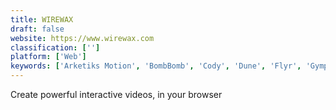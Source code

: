 ```yaml
---
title: WIREWAX
draft: false 
website: https://www.wirewax.com
classification: ['']
platform: ['Web']
keywords: ['Arketiks Motion', 'BombBomb', 'Cody', 'Dune', 'Flyr', 'Gympass', 'Indie Hackers', 'Klasmic', 'LumaOne', 'Mindstamp', 'One Month Skill', 'One Month iOS', 'TAGMAX', 'VideoClix.tv', 'Virool', 'Wistia', 'Zaption']
---
```

Create powerful interactive videos, in your browser